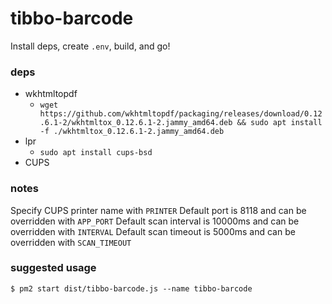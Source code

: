 # tibbo-barcode

Install deps, create `.env`, build, and go!

### deps
* wkhtmltopdf
  * `wget https://github.com/wkhtmltopdf/packaging/releases/download/0.12.6.1-2/wkhtmltox_0.12.6.1-2.jammy_amd64.deb && sudo apt install -f ./wkhtmltox_0.12.6.1-2.jammy_amd64.deb`
* lpr
  * `sudo apt install cups-bsd`
* CUPS

### notes
Specify CUPS printer name with `PRINTER`
Default port is 8118 and can be overridden with `APP_PORT`
Default scan interval is 10000ms and can be overridden with `INTERVAL`
Default scan timeout is 5000ms and can be overridden with `SCAN_TIMEOUT`


### suggested usage

```shell
$ pm2 start dist/tibbo-barcode.js --name tibbo-barcode
```
